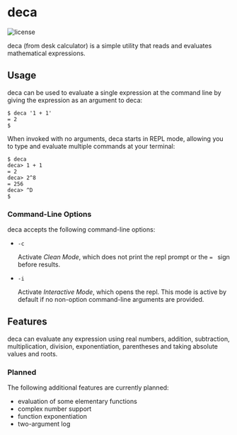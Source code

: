 # deca

![license](https://img.shields.io/github/license/Ergoold/deca)

deca (from desk calculator) is a simple utility that reads and evaluates mathematical expressions.

## Usage

deca can be used to evaluate a single expression at the command line by giving the expression as an argument to deca:

```
$ deca '1 + 1'
= 2
$ 
```

When invoked with no arguments, deca starts in REPL mode, allowing you to type and evaluate multiple commands at your terminal:

```
$ deca
deca> 1 + 1
= 2
deca> 2^8
= 256
deca> ^D
$ 
```

### Command-Line Options

deca accepts the following command-line options:

 - `-c`
   
   Activate *Clean Mode*, which does not print the repl prompt or the `= ` sign before results.

 - `-i`
   
   Activate *Interactive Mode*, which opens the repl. This mode is active by default if no non-option command-line arguments are provided.

## Features

deca can evaluate any expression using real numbers, addition, subtraction, multiplication, division, exponentiation, parentheses and taking absolute values and roots.

### Planned

The following additional features are currently planned:
 - evaluation of some elementary functions
 - complex number support
 - function exponentiation
 - two-argument log
